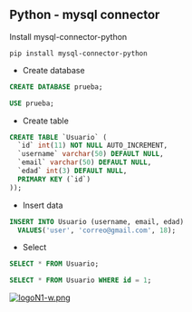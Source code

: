 ## Python - mysql connector
Install mysql-connector-python
```
pip install mysql-connector-python
```
* Create database
```sql
CREATE DATABASE prueba;
```
```sql
USE prueba;
```
* Create table
```sql
CREATE TABLE `Usuario` (
  `id` int(11) NOT NULL AUTO_INCREMENT,
  `username` varchar(50) DEFAULT NULL,
  `email` varchar(50) DEFAULT NULL,
  `edad` int(3) DEFAULT NULL,
  PRIMARY KEY (`id`)
));
```
* Insert data
```sql
INSERT INTO Usuario (username, email, edad)
  VALUES('user', 'correo@gmail.com', 18);
```
* Select
```sql
SELECT * FROM Usuario;
```
```sql
SELECT * FROM Usuario WHERE id = 1;
```
[![logoN1-w.png](https://i.postimg.cc/bvwkKP8Y/logoN1-w.png)](https://github.com/Hec98)
